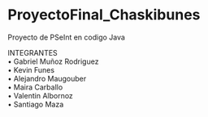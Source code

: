 # ProyectoFinal_Chaskibunes
Proyecto de PSeInt en codigo Java

INTEGRANTES   
•	Gabriel Muñoz Rodriguez  
•	Kevin Funes  
•	Alejandro Maugouber   
•	Maira Carballo   
•	Valentin Albornoz  
•	Santiago Maza  
